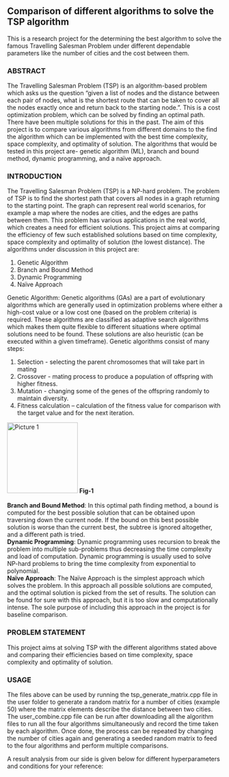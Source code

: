 ## Comparison of different algorithms to solve the TSP algorithm

This is a research project for the determining the best algorithm to solve the famous Travelling Salesman Problem under different dependable parameters like the number of cities and the cost between them.

### ABSTRACT

The Travelling Salesman Problem (TSP) is an algorithm-based problem which asks us the question “given a list of nodes and the distance between each pair of nodes, what is the shortest route that can be taken to cover all the nodes exactly once and return back to the starting node.”. This is a cost optimization problem, which can be solved by finding an optimal path. There have been multiple solutions for this in the past. The aim of this project is to compare various algorithms from different domains to the find the algorithm which can be implemented with the best time complexity, space complexity, and optimality of solution. The algorithms that would be tested in this project are- genetic algorithm (ML), branch and bound method, dynamic programming, and a naïve approach.


### INTRODUCTION

The Travelling Salesman Problem (TSP) is a NP-hard problem. The problem of TSP is to find the shortest path that covers all nodes in a graph returning to the starting point. The graph can represent real world scenarios, for example a map where the nodes are cities, and the edges are paths between them. This problem has various applications in the real world, which creates a need for efficient solutions. This project aims at comparing the efficiency of few such established solutions based on time complexity, space complexity and optimality of solution (the lowest distance). The algorithms under discussion in this project are: 
1.	Genetic Algorithm
2.	Branch and Bound Method
3.	Dynamic Programming
4.	Naïve Approach

Genetic Algorithm: Genetic algorithms (GAs) are a part of evolutionary algorithms which are generally used in optimization problems where either a high-cost value or a low cost one (based on the problem criteria) is required. These algorithms are classified as adaptive search algorithms which makes them quite flexible to different situations where optimal solutions need to be found. These solutions are also heuristic (can be executed within a given timeframe). Genetic algorithms consist of many steps:

1.	Selection - selecting the parent chromosomes that will take part in mating
2.	Crossover - mating process to produce a population of offspring with higher fitness.
3.	Mutation - changing some of the genes of the offspring randomly to maintain diversity.
4.	Fitness calculation – calculation of the fitness value for comparison with the target value and for the next iteration.
<img width="165" alt="Picture 1" src="https://user-images.githubusercontent.com/45784014/189539119-c850d619-528e-42b5-9485-c8512aa6233e.png">
<b>Fig-1</b>
<br>
<br>
<b>Branch and Bound Method</b>: In this optimal path finding method, a bound is computed for the best possible solution that can be obtained upon traversing down the current node. If the bound on this best possible solution is worse than the current best, the subtree is ignored altogether, and a different path is tried. 
<br>
<b>Dynamic Programming</b>: Dynamic programming uses recursion to break the problem into multiple sub-problems thus decreasing the time complexity and load of computation. Dynamic programming is usually used to solve NP-hard problems to bring the time complexity from exponential to polynomial.  
<br>
<b>Naïve Approach</b>: The Naïve Approach is the simplest approach which solves the problem. In this approach all possible solutions are computed, and the optimal solution is picked from the set of results. The solution can be found for sure with this approach, but it is too slow and computationally intense. The sole purpose of including this approach in the project is for baseline comparison.

### PROBLEM STATEMENT

This project aims at solving TSP with the different algorithms stated above and comparing their efficiencies based on time complexity, space complexity and optimality of solution. 

### USAGE

The files above can be used by running the tsp_generate_matrix.cpp file in the user folder to generate a random matrix for a number of cities (example 50) where the matrix elements describe the distance between two cities. The user_combine.cpp file can be run after downloading all the algorithm files to run all the four algorithms simultaneously and record the time taken by each algorithm.
Once done, the process can be repeated by changing the number of cities again and generating a seeded random matrix to feed to the four algorithms and perform multiple comparisons.

A result analysis from our side is given below for different hyperparameters and conditions for your reference:
